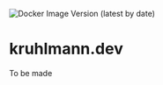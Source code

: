 ![Docker Image Version (latest by date)](https://img.shields.io/docker/v/kruhlmann/kruhlmann.dev?style=for-the-badge)

# kruhlmann.dev

To be made
